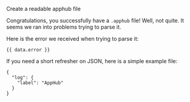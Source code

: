 Create a readable apphub file

Congratulations, you successfully have a `.apphub` file! Well, not quite. It
seems we ran into problems trying to parse it.

Here is the error we received when trying to parse it:
```
{{ data.error }}
```

If you need a short refresher on JSON, here is a simple example file:
```
{
  "log": {
    "label": "AppHub"
  }
}
```
